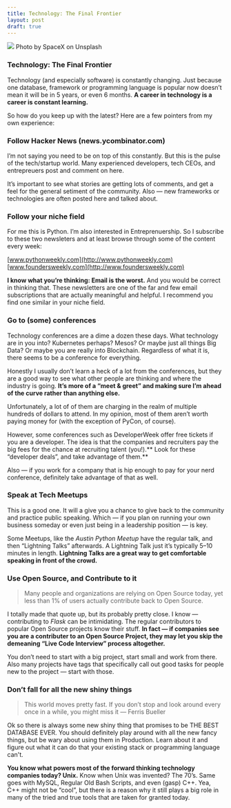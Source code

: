```yaml
---
title: Technology: The Final Frontier
layout: post
draft: true
---
```


![](https://cdn-images-1.medium.com/max/2000/1*OpY-PPIj2tPZ6Bc1DMiiIA.jpeg)
<span class="figcaption_hack">Photo by SpaceX on Unsplash</span>

### Technology: The Final Frontier

Technology (and especially software) is constantly changing. Just because one
database, framework or programming language is popular now doesn’t mean it will
be in 5 years, or even 6 months. **A career in technology is a career is
constant learning.**

So how do you keep up with the latest? Here are a few pointers from my own
experience:

### Follow Hacker News (news.ycombinator.com)

I’m not saying you need to be on top of this constantly. But this is the pulse
of the tech/startup world. Many experienced developers, tech CEOs, and
entrepreuers post and comment on here.

It’s important to see what stories are getting lots of comments, and get a feel
for the general setiment of the community. Also — new frameworks or technologies
are often posted here and talked about.

### Follow your niche field

For me this is Python. I’m also interested in Entreprenuership. So I subscribe
to these two newsleters and at least browse through some of the content every
week:

[www.pythonweekly.com](http://www.pythonweekly.com)<br>
[www.foundersweekly.com](http://www.foundersweekly.com)

**I know what you’re thinking: Email is the worst.** And you would be correct in
thinking that. These newsletters are one of the far and few email subscriptions
that are actually meaningful and helpful. I recommend you find one similar in
your niche field.

### Go to (some) conferences

Technology conferences are a dime a dozen these days. What technology are in you
into? Kubernetes perhaps? Mesos? Or maybe just all things Big Data? Or maybe you
are really into Blockchain. Regardless of what it is, there seems to be a
conference for everything.

Honestly I usually don’t learn a heck of a lot from the conferences, but they
are a good way to see what other people are thinking and where the industry is
going. **It’s more of a “meet & greet” and making sure I’m ahead of the curve
rather than anything else.**

Unfortunately, a lot of of them are charging in the realm of multiple hundreds
of dollars to attend. In my opinion, most of them aren’t worth paying  money for
(with the exception of PyCon, of course).

However, some conferences such as DeveloperWeek offer free tickets if you are a
developer. The idea is that the companies and recruiters pay the big fees for
the chance at recruiting talent (you!).** Look for these “developer deals”, and
take advantage of them.**

Also — if you work for a company that is hip enough to pay for your nerd
conference, definitely take advantage of that as well.

### Speak at Tech Meetups

This is a good one. It will a give you a chance to give back to the community
and practice public speaking. Which — if you plan on running your own business
someday or even just being in a leadership position — is key.

Some Meetups, like the *Austin Python Meetup* have the regular talk, and then
“Lightning Talks” afterwards. A Lightning Talk just it’s typically 5–10 minutes
in length. **Lightning Talks are a great way to get comfortable speaking in
front of the crowd.**

### Use Open Source, and Contribute to it

> Many people and organizations are relying on Open Source today, yet less than 1%
> of users actually contribute back to Open Source.

I totally made that quote up, but its probably pretty close. I know —
contributing to *Flask* can be intimidating. The regular contributors to popular
Open Source projects know their stuff. **In fact — if companies see you are a
contributer to an Open Source Project, they may let you skip the demeaning “Live
Code Interview” process altogether.**

You don’t need to start with a big project, start small and work from there.
Also many projects have tags that specifically call out good tasks for people
new to the project — start with those.

### Don’t fall for all the new shiny things

> This world moves pretty fast. If you don’t stop and look around every once in a
> while, you might miss it — Ferris Bueller

Ok so there is always some new shiny thing that promises to be THE BEST DATABASE
EVER. You should definitely play around with all the new fancy things, but be
wary about using them in Production. Learn about it and figure out what it can
do that your existing stack or programming language can't.

**You know what powers most of the forward thinking technology companies today?
Unix.** Know when Unix was invented? The 70’s. Same goes with MySQL, Regular Old
Bash Scripts, and even (gasp) C++. Yea, C++ might not be “cool”, but there is a
reason why it still plays a big role in many of the tried and true tools that
are taken for granted today.
